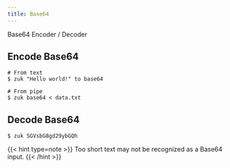 ```yaml
---
title: Base64
---
```


Base64 Encoder / Decoder

## Encode Base64

```Shell
# From text
$ zuk "Hello world!" to base64

# From pipe
$ zuk base64 < data.txt
```

## Decode Base64

```
$ zuk SGVsbG8gd29ybGQh
```

{{< hint type=note >}}
Too short text may not be recognized as a Base64 input.
{{< /hint >}}